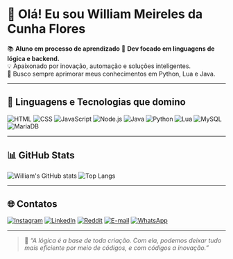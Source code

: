# 👋 Olá! Eu sou William Meireles da Cunha Flores

📚 **Aluno em processo de aprendizado**
🎯 **Dev focado em linguagens de lógica e backend.**  
💡 Apaixonado por inovação, automação e soluções inteligentes.  
🚀 Busco sempre aprimorar meus conhecimentos em Python, Lua e Java.

---

## 🧠 Linguagens e Tecnologias que domino

![HTML](https://img.shields.io/badge/HTML5-E34F26?style=for-the-badge&logo=html5&logoColor=white)
![CSS](https://img.shields.io/badge/CSS3-1572B6?style=for-the-badge&logo=css3&logoColor=white)
![JavaScript](https://img.shields.io/badge/JavaScript-F7DF1E?style=for-the-badge&logo=javascript&logoColor=black)
![Node.js](https://img.shields.io/badge/Node.js-339933?style=for-the-badge&logo=nodedotjs&logoColor=white)
![Java](https://img.shields.io/badge/Java-ED8B00?style=for-the-badge&logo=openjdk&logoColor=white)
![Python](https://img.shields.io/badge/Python-3776AB?style=for-the-badge&logo=python&logoColor=white)
![Lua](https://img.shields.io/badge/Lua-2C2D72?style=for-the-badge&logo=lua&logoColor=white)
![MySQL](https://img.shields.io/badge/MySQL-4479A1?style=for-the-badge&logo=mysql&logoColor=white)
![MariaDB](https://img.shields.io/badge/MariaDB-003545?style=for-the-badge&logo=mariadb&logoColor=white)

---

## 📊 GitHub Stats

![William's GitHub stats](https://github-readme-stats.vercel.app/api?username=William-MC-Flores&show_icons=true&theme=tokyonight)
![Top Langs](https://github-readme-stats.vercel.app/api/top-langs/?username=William-MC-Flores&layout=compact&theme=tokyonight)

---

## 🌐 Contatos

[![Instagram](https://img.shields.io/badge/Instagram-E4405F?style=for-the-badge&logo=instagram&logoColor=white)](https://www.instagram.com/will_flores_ofc/)
[![LinkedIn](https://img.shields.io/badge/LinkedIn-0A66C2?style=for-the-badge&logo=linkedin&logoColor=white)](https://linkedin.com/in/seu_perfil)
[![Reddit](https://img.shields.io/badge/Reddit-FF4500?style=for-the-badge&logo=reddit&logoColor=white)](https://reddit.com/u/seu_usuario)
[![E-mail](https://img.shields.io/badge/Email-D14836?style=for-the-badge&logo=gmail&logoColor=white)](mailto:willflores2007@gmail.com)
[![WhatsApp](https://img.shields.io/badge/WhatsApp-25D366?style=for-the-badge&logo=whatsapp&logoColor=white)](https://wa.me/+55519639-0515)

---

> 💬 *“A lógica é a base de toda criação. Com ela, podemos deixar tudo mais eficiente por meio de códigos, e com códigos a inovação.”*
